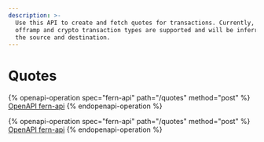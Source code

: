 ```yaml
---
description: >-
  Use this API to create and fetch quotes for transactions. Currently, onramp,
  offramp and crypto transaction types are supported and will be inferred from
  the source and destination.
---
```


# Quotes

{% openapi-operation spec="fern-api" path="/quotes" method="post" %}
[OpenAPI fern-api](https://api.fernhq.com/json)
{% endopenapi-operation %}

{% openapi-operation spec="fern-api" path="/quotes" method="post" %}
[OpenAPI fern-api](https://api.fernhq.com/json)
{% endopenapi-operation %}





